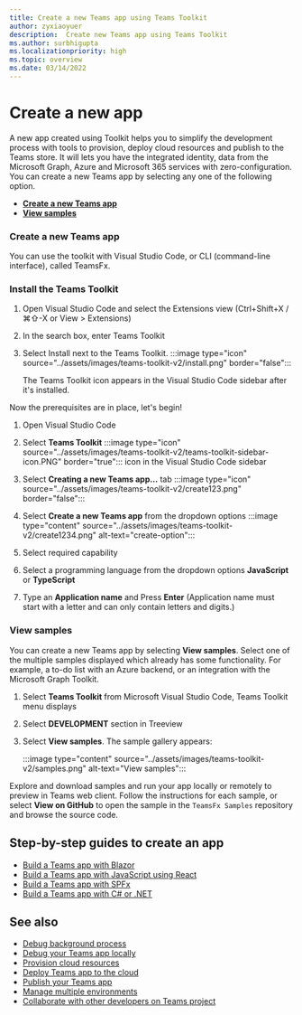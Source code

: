 ```yaml
---
title: Create a new Teams app using Teams Toolkit
author: zyxiaoyuer
description:  Create new Teams app using Teams Toolkit
ms.author: surbhigupta
ms.localizationpriority: high
ms.topic: overview
ms.date: 03/14/2022
---
```


# Create a new app

A new app created using Toolkit helps you to simplify the development process with tools to provision, deploy cloud resources and publish to the Teams store. It will lets you have the integrated identity, data from the Microsoft Graph, Azure and Microsoft 365 services with zero-configuration. 
You can create a new Teams app by selecting any one of the following option.

* [**Create a new Teams app**](create-new-project.md#create-a-new-teams-app)
* [**View samples**](create-new-project.md#view-samples)

### Create a new Teams app
You can use the toolkit with Visual Studio Code, or CLI (command-line interface), called TeamsFx.

### Install the Teams Toolkit

1. Open Visual Studio Code and select the Extensions view (Ctrl+Shift+X / ⌘⇧-X or View > Extensions)
1. In the search box, enter Teams Toolkit
1. Select Install next to the Teams Toolkit.
:::image type="icon" source="../assets/images/teams-toolkit-v2/install.png" border="false":::


    The Teams Toolkit icon appears in the Visual Studio Code sidebar after it's installed.
 

 Now the prerequisites are in place, let's begin!

1. Open Visual Studio Code
1. Select **Teams Toolkit** :::image type="icon" source="../assets/images/teams-toolkit-v2/teams-toolkit-sidebar-icon.PNG" border="true"::: icon in the Visual Studio Code sidebar
1. Select **Creating a new Teams app...** tab
:::image type="icon" source="../assets/images/teams-toolkit-v2/create123.png" border="false":::
1. Select **Create a new Teams app** from the dropdown options
:::image type="content" source="../assets/images/teams-toolkit-v2/create1234.png" alt-text="create-option":::
1. Select required capability

1. Select a programming language from the dropdown options **JavaScript** or **TypeScript**
2. Type an **Application name** and Press **Enter** (Application name must start with a letter and can only contain letters and digits.)

### View samples

You can create a new Teams app by selecting **View samples**. Select one of the multiple samples displayed which already has some functionality. For example, a to-do list with an Azure backend, or an integration with the Microsoft Graph Toolkit.<br>

1. Select **Teams Toolkit** from Microsoft Visual Studio Code, Teams Toolkit menu displays
2. Select **DEVELOPMENT** section in Treeview
3. Select **View samples**. The sample gallery appears:

   :::image type="content" source="../assets/images/teams-toolkit-v2/samples.png" alt-text="View samples":::

Explore and download samples and run your app locally or remotely to preview in Teams web client. Follow the instructions for each sample, or select **View on GitHub** to open the sample in the `TeamsFx Samples` repository and browse the source code.


## Step-by-step guides to create an app

* [Build a Teams app with Blazor](../sbs-gs-blazorupdate.yml)
* [Build a Teams app with JavaScript using React](../sbs-gs-javascript.yml)
* [Build a Teams app with SPFx](../sbs-gs-spfx.yml)
* [Build a Teams app with C# or .NET](../sbs-gs-csharp.yml)

## See also

* [Debug background process](debug-background-process.md)
* [Debug your Teams app locally](debug-local.md)
* [Provision cloud resources](provision.md)
* [Deploy Teams app to the cloud](deploy.md)
* [Publish your Teams app](TeamsFx-collaboration.md)
* [Manage multiple environments](TeamsFx-multi-env.md)
* [Collaborate with other developers on Teams project](TeamsFx-collaboration.md)

